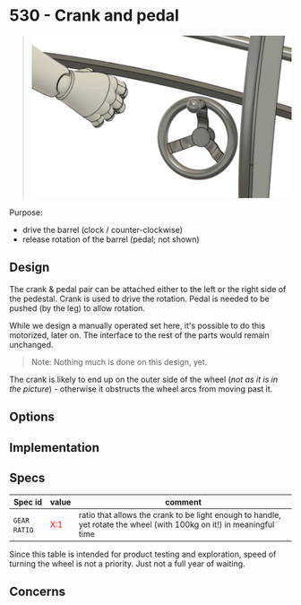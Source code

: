 # 530 - Crank and pedal

>![](images/530-crank.png)

Purpose:

- drive the barrel (clock / counter-clockwise)
- release rotation of the barrel (pedal; not shown)

## Design

The crank & pedal pair can be attached either to the left or the right side of the pedestal. Crank is used to drive the rotation. Pedal is needed to be pushed (by the leg) to allow rotation.

While we design a manually operated set here, it's possible to do this motorized, later on. The interface to the rest of the parts would remain unchanged.

>Note: Nothing much is done on this design, yet.

The crank is likely to end up on the outer side of the wheel (*not as it is in the picture*) - otherwise it obstructs the wheel arcs from moving past it.


## Options


## Implementation


## Specs

|Spec id|value|comment|
|---|---|---|
|`GEAR RATIO`|<font color=red>X:1</font>|ratio that allows the crank to be light enough to handle, yet rotate the wheel (with 100kg on it!) in meaningful time|

Since this table is intended for product testing and exploration, speed of turning the wheel is not a priority. Just not a full year of waiting.


## Concerns



   

 